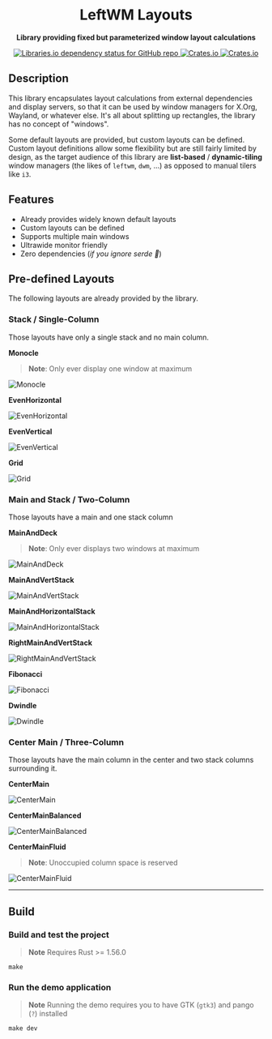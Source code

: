 <div align="center">
  <h1><strong>LeftWM Layouts</strong></h1>
  <p>
    <strong>Library providing fixed but parameterized window layout calculations</strong>
  </p>
  <p>
    <a href="#">
        <img alt="Libraries.io dependency status for GitHub repo" src="https://img.shields.io/librariesio/github/leftwm/leftwm-layouts" />
    </a>
    <a href="https://crates.io/crates/leftwm-layouts">
        <img alt="Crates.io" src="https://img.shields.io/crates/v/leftwm-layouts">
    </a>
    <a href="https://crates.io/crates/leftwm-layouts">
        <img alt="Crates.io" src="https://img.shields.io/crates/d/leftwm-layouts">
    </a>
  </p>
</div>

## Description

This library encapsulates layout calculations from external dependencies and display servers,
so that it can be used by window managers for X.Org, Wayland, or whatever else. It's all about
splitting up rectangles, the library has no concept of "windows".

Some default layouts are provided, but custom layouts can be defined. Custom layout
definitions allow some flexibility but are still fairly limited by design, as the target
audience of this library are **list-based** / **dynamic-tiling** window managers (the likes of `leftwm`, `dwm`, ...) as opposed to manual tilers like `i3`.

## Features

- Already provides widely known default layouts
- Custom layouts can be defined
- Supports multiple main windows
- Ultrawide monitor friendly
- Zero dependencies (*if you ignore serde :eyes:*)

## Pre-defined Layouts

The following layouts are already provided by the library.

### Stack / Single-Column

Those layouts have only a single stack and no main column.

**Monocle**

> **Note**: Only ever display one window at maximum

![Monocle](/icons/yellow/monocle.svg)

**EvenHorizontal**

![EvenHorizontal](/icons/yellow/even-horizontal.svg)

**EvenVertical**

![EvenVertical](/icons/yellow/even-vertical.svg)


**Grid**

![Grid](/icons/yellow/grid.svg)


### Main and Stack / Two-Column

Those layouts have a main and one stack column

**MainAndDeck**

> **Note**: Only ever displays two windows at maximum

![MainAndDeck](/icons/yellow/main-and-deck.svg)

**MainAndVertStack**

![MainAndVertStack](/icons/yellow/main-and-vert-stack.svg)

**MainAndHorizontalStack**

![MainAndHorizontalStack](/icons/yellow/main-and-horizontal-stack.svg)

**RightMainAndVertStack**

![RightMainAndVertStack](/icons/yellow/right-main-and-vert-stack.svg)

**Fibonacci**

![Fibonacci](/icons/yellow/fibonacci.svg)

**Dwindle**

![Dwindle](/icons/yellow/dwindle.svg)

### Center Main / Three-Column

Those layouts have the main column in the center
and two stack columns surrounding it.

**CenterMain**

![CenterMain](/icons/yellow/center-main.svg)

**CenterMainBalanced**

![CenterMainBalanced](/icons/yellow/center-main-balanced.svg)

**CenterMainFluid**

> **Note**: Unoccupied column space is reserved

![CenterMainFluid](/icons/yellow/center-main-fluid.svg)

---

## Build

### Build and test the project

> **Note** Requires Rust >= 1.56.0

```shell
make
```

### Run the demo application

> **Note** Running the demo requires you to have GTK (`gtk3`) and pango (`?`) installed

```shell
make dev
```

